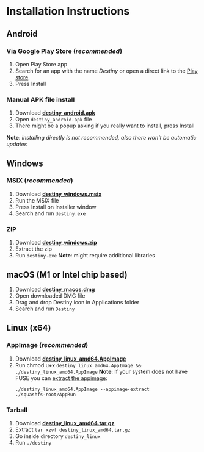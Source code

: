 # Installation Instructions

## Android 
### Via Google Play Store (*recommended*)
1. Open Play Store app
2. Search for an app with the name *Destiny*
   or open a direct link to the [Play store](https://play.google.com/store/apps/details?id=com.leastauthority.destiny).
3. Press Install

### Manual APK file install 
1. Download [**destiny_android.apk**](https://github.com/LeastAuthority/destiny/releases/latest/download/destiny_android.apk)
2. Open `destiny_android.apk` file
3. There might be a popup asking if you really want to install, press Install

**Note**: *installing directly is not recommended, also there won't be automatic updates*

## Windows
### MSIX (*recommended*)

1. Download [**destiny_windows.msix**](https://github.com/LeastAuthority/destiny/releases/latest/download/destiny_windows.msix)
2. Run the MSIX file
3. Press Install on Installer window
4. Search and run `destiny.exe`

### ZIP

1. Download [**destiny_windows.zip**](https://github.com/LeastAuthority/destiny/releases/latest/download/destiny_windows.zip)
2. Extract the zip
3. Run `destiny.exe`
**Note**: might require additional libraries


## macOS (M1 or Intel chip based)

1. Download [**destiny_macos.dmg**](https://github.com/LeastAuthority/destiny/releases/latest/download/destiny_macos.dmg)
2. Open downloaded DMG file
3. Drag and drop Destiny icon in Applications folder
4. Search and run `Destiny`

## Linux (x64)
### AppImage (*recommended*)

1. Download [**destiny_linux_amd64.AppImage**](https://github.com/LeastAuthority/destiny/releases/latest/download/destiny_linux_amd64.AppImage)
2. Run chmod u+x `destiny_linux_amd64.AppImage && ./destiny_linux_amd64.AppImage`
**Note**: If your system does not have FUSE you can [extract the appimage](https://github.com/AppImage/AppImageKit/wiki/FUSE#type-2-appimage):
     ```
     ./destiny_linux_amd64.AppImage --appimage-extract
     ./squashfs-root/AppRun
    ```

### Tarball

1. Download [**destiny_linux_amd64.tar.gz**](https://github.com/LeastAuthority/destiny/releases/latest/download/destiny_linux_amd64.tar.gz)
2. Extract `tar xzvf destiny_linux_amd64.tar.gz`
4. Go inside directory `destiny_linux`
5. Run `./destiny`

